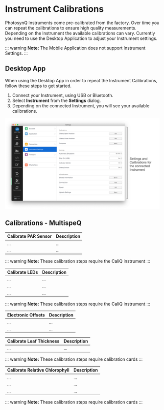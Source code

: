# Instrument Calibrations

PhotosynQ Instruments come pre-calibrated from the factory. Over time you can repeat the calibrations to ensure high quality measurements. Depending on the Instrument the available calibrations can vary. Currently you need to use the Desktop Application to adjust your Instrument settings.

::: warning
**Note:** The Mobile Application does not support Instrument Settings.
:::

## Desktop App

When using the Desktop App in order to repeat the Instrument Calibrations, follow these steps to get started.

1. Connect your Instrument, using USB or Bluetooth.
2. Select **Instrument** from the **Settings** dialog.
3. Depending on the connected Instrument, you will see your available calibrations.

![Calibrations Dialog to show available Instrument calibrations.](./images/instrument-calibrations-desktop-app.png)

## Calibrations - MultispeQ

| Calibrate PAR Sensor | Description |
| -------------------- |-------------|
| ... | ... |
| ... | ... |

::: warning
**Note:** These calibration steps require the CaliQ instrument
:::

| Calibrate LEDs | Description |
| -------------- |-------------|
| ... | ... |
| ... | ... |
| ... | ... |

::: warning
**Note:** These calibration steps require the CaliQ instrument
:::

| Electronic Offsets | Description |
| ------------------ |-------------|
| ... | ... |
| ... | ... |

| Calibrate Leaf Thickness | Description |
| ------------------------ |-------------|
| ... | ... |

::: warning
**Note:** These calibration steps require calibration cards
:::

| Calibrate Relative Chlorophyll | Description |
| ------------------------------ |-------------|
| ... | ... |
| ... | ... |
| ... | ... |

::: warning
**Note:** These calibration steps require calibration cards
:::
